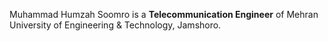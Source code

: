 Muhammad Humzah Soomro is a **Telecommunication Engineer** of Mehran University of Engineering & Technology, Jamshoro.
